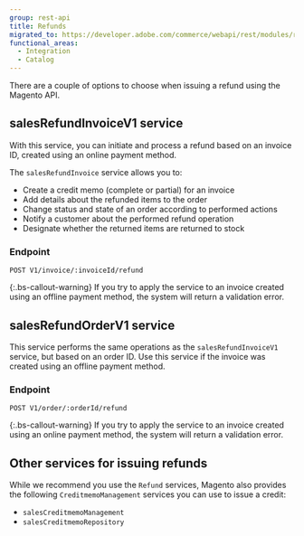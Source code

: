 ```yaml
---
group: rest-api
title: Refunds
migrated_to: https://developer.adobe.com/commerce/webapi/rest/modules/refunds/
functional_areas:
  - Integration
  - Catalog
---
```


There are a couple of options to choose when issuing a refund using the Magento API.

## salesRefundInvoiceV1 service

With this service, you can initiate and process a refund based on an invoice ID, created using an online payment method.

The `salesRefundInvoice` service allows you to:

*  Create a credit memo (complete or partial) for an invoice
*  Add details about the refunded items to the order
*  Change status and state of an order according to performed actions
*  Notify a customer about the performed refund operation
*  Designate whether the returned items are returned to stock

### Endpoint

`POST V1/invoice/:invoiceId/refund`

{:.bs-callout-warning}
If you try to apply the service to an invoice created using an offline payment method, the system will return a validation error.

## salesRefundOrderV1 service

This service performs the same operations as the `salesRefundInvoiceV1` service, but based on an order ID. Use this service if the invoice was created using an offline payment method.

### Endpoint

`POST V1/order/:orderId/refund`

{:.bs-callout-warning}
If you try to apply the service to an invoice created using an online payment method, the system will return a validation error.

## Other services for issuing refunds

While we recommend you use the `Refund` services, Magento also provides the following `CreditmemoManagement` services you can use to issue a credit:

*  `salesCreditmemoManagement`
*  `salesCreditmemoRepository`
